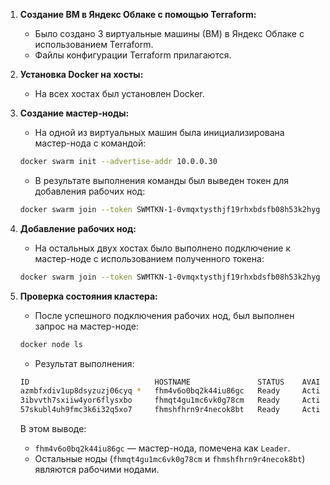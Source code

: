 1. **Создание ВМ в Яндекс Облаке с помощью Terraform:**
    - Было создано 3 виртуальные машины (ВМ) в Яндекс Облаке с использованием Terraform.
    - Файлы конфигурации Terraform прилагаются.

2. **Установка Docker на хосты:**
    - На всех хостах был установлен Docker.

3. **Создание мастер-ноды:**
    - На одной из виртуальных машин была инициализирована мастер-нодa с командой:
    
    ```bash
    docker swarm init --advertise-addr 10.0.0.30
    ```

    - В результате выполнения команды был выведен токен для добавления рабочих нод:

    ```bash
    docker swarm join --token SWMTKN-1-0vmqxtysthjf19rhxbdsfb08h53k2hygqdugr1gj5dglo38bmh-9vdb5fgmh6 ycg42f9jxc9ak7g 10.0.0.30:2377
    ```

4. **Добавление рабочих нод:**
    - На остальных двух хостах было выполнено подключение к мастер-ноде с использованием полученного токена:
    
    ```bash
    docker swarm join --token SWMTKN-1-0vmqxtysthjf19rhxbdsfb08h53k2hygqdugr1gj5dglo38bmh-9vdb5fgmh6 ycg42f9jxc9ak7g 10.0.0.30:2377
    ```

5. **Проверка состояния кластера:**
    - После успешного подключения рабочих нод, был выполнен запрос на мастер-ноде:
    
    ```bash
    docker node ls
    ```
    
    - Результат выполнения:

    ```bash
    ID                            HOSTNAME               STATUS    AVAILABILITY   MANAGER STATUS   ENGINE VERSION
    azmbfxdiv1up8dsyzuzj06cyq *   fhm4v6o0bq2k44iu86gc   Ready     Active         Leader           27.4.1
    3ibvvth7sxiiw4yor6flysxbo     fhmqt4gu1mc6vk0g78cm   Ready     Active                          27.4.1
    57skubl4uh9fmc3k6i32q5xo7     fhmshfhrn9r4necok8bt   Ready     Active                          27.4.1
    ```

    В этом выводе:
    - `fhm4v6o0bq2k44iu86gc` — мастер-нода, помечена как `Leader`.
    - Остальные ноды (`fhmqt4gu1mc6vk0g78cm` и `fhmshfhrn9r4necok8bt`) являются рабочими нодами.
